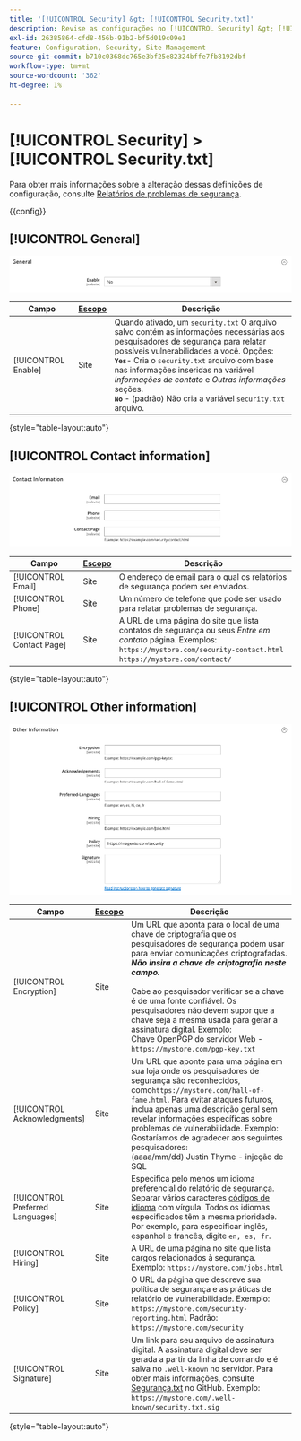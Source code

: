 ```yaml
---
title: '[!UICONTROL Security] &gt; [!UICONTROL Security.txt]'
description: Revise as configurações no [!UICONTROL Security] &gt; [!UICONTROL Security.txt] página do Administrador do Commerce.
exl-id: 26385864-cfd8-456b-91b2-bf5d019c09e1
feature: Configuration, Security, Site Management
source-git-commit: b710c0368dc765e3bf25e82324bffe7fb8192dbf
workflow-type: tm+mt
source-wordcount: '362'
ht-degree: 1%

---
```


# [!UICONTROL Security] > [!UICONTROL Security.txt]

Para obter mais informações sobre a alteração dessas definições de configuração, consulte [Relatórios de problemas de segurança](../../systems/security-issue-reporting.md).

{{config}}

## [!UICONTROL General]

![Geral](./assets/txt-general.png)<!-- zoom -->

| Campo | [Escopo](../../getting-started/websites-stores-views.md#scope-settings) | Descrição |
|--- |--- |--- |
| [!UICONTROL Enable] | Site | Quando ativado, um `security.txt` O arquivo salvo contém as informações necessárias aos pesquisadores de segurança para relatar possíveis vulnerabilidades a você. Opções:<br />**`Yes`**- Cria o `security.txt` arquivo com base nas informações inseridas na variável _Informações de contato_ e _Outras informações_ seções.<br />**`No`** - (padrão) Não cria a variável `security.txt` arquivo. |

{style="table-layout:auto"}

## [!UICONTROL Contact information]

![Informações de contato](./assets/txt-contact-info.png)<!-- zoom -->

| Campo | [Escopo](../../getting-started/websites-stores-views.md#scope-settings) | Descrição |
|--- |--- |--- |
| [!UICONTROL Email] | Site | O endereço de email para o qual os relatórios de segurança podem ser enviados. |
| [!UICONTROL Phone] | Site | Um número de telefone que pode ser usado para relatar problemas de segurança. |
| [!UICONTROL Contact Page] | Site | A URL de uma página do site que lista contatos de segurança ou seus _Entre em contato_ página. Exemplos: <br/>`https://mystore.com/security-contact.html`<br/>`https://mystore.com/contact/` |

{style="table-layout:auto"}

## [!UICONTROL Other information]

![Outras informações](./assets/txt-other-info.png)<!-- zoom -->

| Campo | [Escopo](../../getting-started/websites-stores-views.md#scope-settings) | Descrição |
|--- |--- |--- |
| [!UICONTROL Encryption] | Site | Um URL que aponta para o local de uma chave de criptografia que os pesquisadores de segurança podem usar para enviar comunicações criptografadas. _**Não insira a chave de criptografia neste campo.**_ <br/><br/>Cabe ao pesquisador verificar se a chave é de uma fonte confiável. Os pesquisadores não devem supor que a chave seja a mesma usada para gerar a assinatura digital. Exemplo:<br />Chave OpenPGP do servidor Web - `https://mystore.com/pgp-key.txt` |
| [!UICONTROL Acknowledgments] | Site | Um URL que aponte para uma página em sua loja onde os pesquisadores de segurança são reconhecidos, como`https://mystore.com/hall-of-fame.html`. Para evitar ataques futuros, inclua apenas uma descrição geral sem revelar informações específicas sobre problemas de vulnerabilidade. Exemplo:<br />Gostaríamos de agradecer aos seguintes pesquisadores:<br />(aaaa/mm/dd) Justin Thyme - injeção de SQL |
| [!UICONTROL Preferred Languages] | Site | Especifica pelo menos um idioma preferencial do relatório de segurança. Separar vários caracteres [códigos de idioma](https://en.wikipedia.org/wiki/List_of_ISO_639-1_codes) com vírgula. Todos os idiomas especificados têm a mesma prioridade. Por exemplo, para especificar inglês, espanhol e francês, digite `en, es, fr`. |
| [!UICONTROL Hiring] | Site | A URL de uma página no site que lista cargos relacionados à segurança. Exemplo: `https://mystore.com/jobs.html` |
| [!UICONTROL Policy] | Site | O URL da página que descreve sua política de segurança e as práticas de relatório de vulnerabilidade. Exemplo: `https://mystore.com/security-reporting.html` Padrão: `https://mystore.com/security` |
| [!UICONTROL Signature] | Site | Um link para seu arquivo de assinatura digital. A assinatura digital deve ser gerada a partir da linha de comando e é salva no `.well-known` no servidor. Para obter mais informações, consulte [Segurança.txt](https://github.com/magento/security-package/blob/1.0-develop/Securitytxt/README.md) no GitHub. Exemplo: `https://mystore.com/.well-known/security.txt.sig` |

{style="table-layout:auto"}
